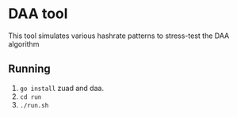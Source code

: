 # DAA tool

This tool simulates various hashrate patterns to stress-test the DAA algorithm 

## Running

1. `go install` zuad and daa.
2. `cd run`
3. `./run.sh`


